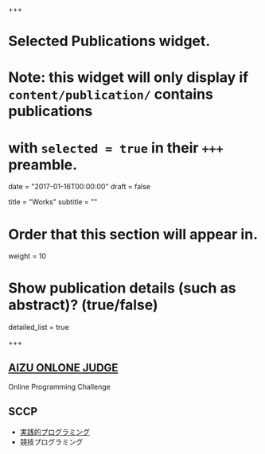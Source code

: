 +++
# Selected Publications widget.
# Note: this widget will only display if `content/publication/` contains publications
# with `selected = true` in their `+++` preamble.

date = "2017-01-16T00:00:00"
draft = false

title = "Works"
subtitle = ""

# Order that this section will appear in.
weight = 10

# Show publication details (such as abstract)? (true/false)
detailed_list = true

+++

## [AIZU ONLONE JUDGE](http://judge.u-aizu.ac.jp/onlinejudge/)

Online Programming Challenge

## SCCP 
  - [実践的プログラミング](https://sccp2016.github.io)
  - 競技プログラミング

